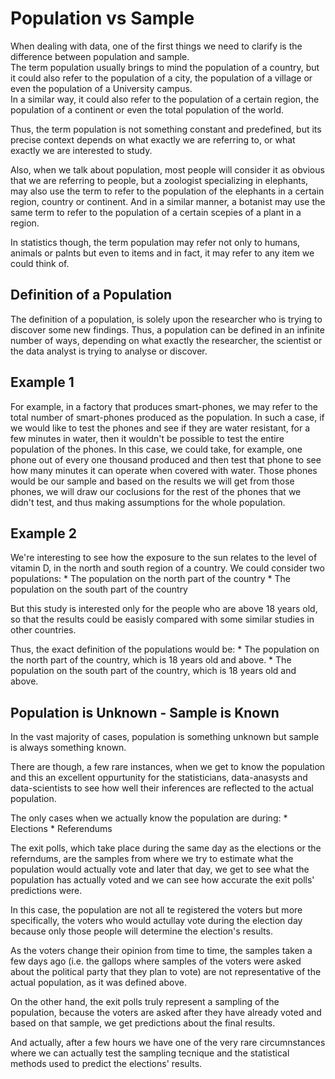 # Population vs Sample

When dealing with data, one of the first things we need to clarify is the difference between population and sample.  
The term population usually brings to mind the population of a country, but it could also refer to the population of a city, the population of a village or even the population of a University campus.  
In a similar way, it could also refer to the population of a certain region, the population of a continent or even the total population of the world.  

Thus, the term population is not something constant and predefined, but its precise context depends on what exactly we are referring to, or what exactly we are interested to study. 


Also, when we talk about population, most people will consider it as obvious that we are referring to people, but a zoologist specializing in elephants, may also use the term to refer to the population of the elephants in a certain region, country or continent. And in a similar manner, a botanist may use the same term to refer to the population of a certain scepies of a plant in a region.

In statistics though, the term population may refer not only to humans, animals or palnts but even to items and in fact, it may refer to any item we could think of.

## Definition of a Population

The definition of a population, is solely upon the researcher who is trying to discover some new findings. Thus, a population can be defined in an infinite number of ways, depending on what exactly the researcher, the scientist or the data analyst is trying to analyse or discover.

## Example 1

For example, in a factory that produces smart-phones, we may refer to the total number of smart-phones produced as the population. In such a case, if we would like to test the phones and see if they are water resistant, for a few minutes in water, then it wouldn't be possible to test the entire population of the phones. In this case, we could take, for example, one phone out of every one thousand produced and then test that phone to see how many minutes it can operate when covered with water. Those phones would be our sample and based on the results we will get from those phones, we will draw our coclusions for the rest of the phones that we didn't test, and thus making assumptions for the whole population.

## Example 2

We're interesting to see how the exposure to the sun relates to the level of vitamin D, in the north and south region of a country. We could consider two populations:
	* The population on the north part of the country
	* The population on the south part of the country

But this study is interested only for the people who are above 18 years old, so that the results could be easisly compared with some similar studies in other countries.

Thus, the exact definition of the populations would be:
	* The population on the north part of the country, which is 18 years old and above.
	* The population on the south part of the country, which is 18 years old and above.

## Population is Unknown - Sample is Known

In the vast majority of cases, population is something unknown but sample is always something known. 

There are though, a few rare instances, when we get to know the population and this an excellent oppurtunity for the statisticians, data-anasysts and data-scientists to see how well their inferences are reflected to the actual population.

The only cases when we actually know the population are during:
	* Elections
	* Referendums

The exit polls, which take place during the same day as the elections or the referndums, are the samples from where we try to estimate what the population would actually vote and later that day, we get to see what the population has actually voted and we can see how accurate the exit polls' predictions were.

In this case, the population are not all te registered the voters but more specifically, the voters who would actullay vote during the election day because only those people will determine the election's results.

As the voters change their opinion from time to time, the samples taken a few days ago (i.e. the gallops where samples of the voters were asked about the political party that they plan to vote) are not representative of the actual population, as it was defined above.

On the other hand, the exit polls truly represent a sampling of the population, because the voters are asked after they have already voted and based on that sample, we get predictions about the final results.

And actually, after a few hours we have one of the very rare circumnstances where we can actually test the sampling tecnique and the statistical methods used to predict the elections' results.

